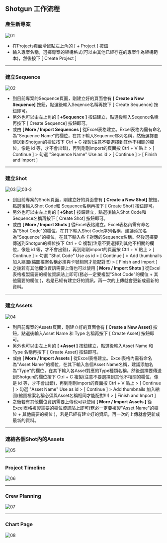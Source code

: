 ## Shotgun 工作流程

### 產生新專案
![01](https://user-images.githubusercontent.com/42924265/75033664-5b591f00-54e6-11ea-8835-26b54f871f9d.gif)
* 在Projects頁面滑鼠點左上角的  [ + Project ] 按鈕
* 輸入專案名稱，選擇專案的架構格式(可以由其他已經存在的專案作為架構範本)，然後按下 [ Create Project ]

---

### 建立Sequence
![02](https://user-images.githubusercontent.com/42924265/75033674-614f0000-54e6-11ea-960e-5f2029760faf.gif)
* 到目前專案的Sequence頁面，剛建立好的頁面會有 **[ Create a New Sequence]** 按鈕，點選後輸入Seqence名稱再按下 [ Create Sequence] 按鈕即可。
* 另外也可以由左上角的 **[ +Sequence ]**  按鈕建立，點選後輸入Seqence名稱再按下 [ Create Sequence] 按鈕即可。
* 或由 **[ More  / Import Sequences ]** 從Excel表格建立。Excel表格內需有命名為"Sequence Name"的欄位，在其下輸入Sequence序列名稱，然後選擇要傳送到Shotgun的欄位按下 Ctrl + C 複製(注意不要選擇到其他不相關的欄位，像是 id 等，才不會出錯)，再到剛剛import的頁面按 Ctrl + V 貼上 > [ Continue ] > 勾選 "Sequence Name" Use as id  > [ Continue ] > [ Finish and Import ]

---

### 建立Shot
![03](https://user-images.githubusercontent.com/42924265/75033677-6449f080-54e6-11ea-8e7f-b8e2b34ce2bf.gif)
![03-2](https://user-images.githubusercontent.com/42924265/75033685-68760e00-54e6-11ea-9457-763877917d84.gif)
* 到目前專案的Shots頁面，剛建立好的頁面會有 **[ Create a New Shot]** 按鈕，點選後輸入Shot Code和 Sequence名稱再按下 [ Create Shot] 按鈕即可。
* 另外也可以由左上角的 **[ +Shot ]** 按鈕建立，點選後輸入Shot Code和 Sequence名稱再按下 [ Create Shot] 按鈕即可。
* 或由 **[ More  / Import Shots ]** 從Excel表格建立。Excel表格內需有命名為"Shot Code"的欄位，在其下輸入Shot Code序列名稱，建議添加名為"Sequence"的欄位，在其下輸入各卡對應的Sequence名稱。然後選擇要傳送到Shotgun的欄位按下 Ctrl + C 複製(注意不要選擇到其他不相關的欄位，像是 id 等，才不會出錯)，再到剛剛import的頁面按 Ctrl + V 貼上 > [ Continue ] > 勾選 "Shot Code" Use as id  > [ Continue ] > Add thumbnails 加入縮圖(縮圖檔案名稱必須與卡號相同才能配對!!!)  >  [ Finish and Import ]
* 之後若有其他欄位資訊需要上傳也可以使用 **[ More  / Import Shots ]** 從Excel表格複製需要的欄位資訊貼上即可(務必一定要複製"Shot Code"的欄位 + 其他需要的欄位 )，若是已經有建立好的資訊，再一次的上傳就會更新成最新的資料。

---

### 建立Assets
![04](https://user-images.githubusercontent.com/42924265/75033693-6dd35880-54e6-11ea-9926-06edbc6359fe.gif)
* 到目前專案的Assets頁面，剛建立好的頁面會有 **[ Create a New Asset]** 按鈕，點選後輸入Asset Name 和 Type 名稱再按下 [ Create Asset] 按鈕即可。
* 另外也可以由左上角的 **[ +Asset ]** 按鈕建立，點選後輸入Asset Name 和 Type 名稱再按下 [ Create Asset] 按鈕即可。
* 或由 **[ More  / Import Assets ]** 從Excel表格建立。Excel表格內需有命名為"Asset Name"的欄位，在其下輸入各個Asset Name名稱，建議添加名為"Type"的欄位，在其下輸入各Asset對應的Type種類名稱。然後選擇要傳送到Shotgun的欄位按下 Ctrl + C 複製(注意不要選擇到其他不相關的欄位，像是 id 等，才不會出錯)，再到剛剛import的頁面按 Ctrl + V 貼上 > [ Continue ] > 勾選 "Asset Name" Use as id  > [ Continue ] > Add thumbnails 加入縮圖(縮圖檔案名稱必須與Asset名稱相同才能配對!!!)  >  [ Finish and Import ]
* 之後若有其他欄位資訊需要上傳也可以使用  **[ More  / Import Assets ]** 從Excel表格複製需要的欄位資訊貼上即可(務必一定要複製"Asset Name"的欄位 + 其他需要的欄位 )，若是已經有建立好的資訊，再一次的上傳就會更新成最新的資料。

---

### 連結各個Shot內的Assets
![05](https://user-images.githubusercontent.com/42924265/75036822-ad517300-54ed-11ea-8a40-fb0d8aa9ad2f.gif)

---

### Project Timeline
![06](https://user-images.githubusercontent.com/42924265/75037124-6a43cf80-54ee-11ea-9cdf-3865b9668698.gif)

---
### Crew Planning
![07](https://user-images.githubusercontent.com/42924265/75037475-34ebb180-54ef-11ea-8cec-a01948cb490d.gif)

---
### Chart Page
![08](https://user-images.githubusercontent.com/42924265/75037922-38cc0380-54f0-11ea-83f0-0a552339a89e.gif)

